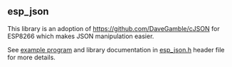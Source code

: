 ## esp_json 

This library is an adoption of https://github.com/DaveGamble/cJSON for ESP8266 
which makes JSON manipulation easier.

See [example program](../../examples/json) and library documentation in 
[esp_json.h](esp_json.h) header file for more details.
